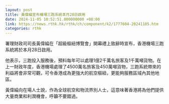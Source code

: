 ```yaml
---
layout: post
title: 黃偉綸宣布機場三跑系統本月28日啟用
date: 2024-11-05 10:52:51.000000000 +08:00
link: https://news.rthk.hk/rthk/ch/component/k2/1777604-20241105.htm
categories: rthk
---
```


署理財政司司長黃偉綸在「超級樞紐博覽會」開幕禮上致辭時宣布，香港機場三跑系統將於本月28日啟用。

他表示，三跑投入服務後，預料每年可以處理1億2千萬名旅客及1千萬噸貨物。在上一財政年度，香港機場處理了4500萬名旅客及450萬噸貨物，三跑系統帶來的利益將會非常可觀，可令香港成為更強大的航空樞紐，更能夠服務區域內其他地區。

黃偉綸向在場人士說，作為全球航空和物流界別人士，這意味著香港將為他們提供大量商業和利潤機會，呼籲不要錯過。
